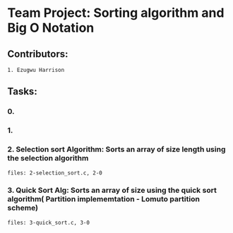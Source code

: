 # Team Project: Sorting algorithm and Big O Notation
## Contributors:
    1. Ezugwu Harrison

## Tasks:
### 0.
### 1.
### 2. Selection sort Algorithm: Sorts an array of size length using the selection algorithm
    files: 2-selection_sort.c, 2-0
### 3. Quick Sort Alg: Sorts an array of size using the quick sort algorithm( Partition implememtation - Lomuto partition scheme)
    files: 3-quick_sort.c, 3-0
